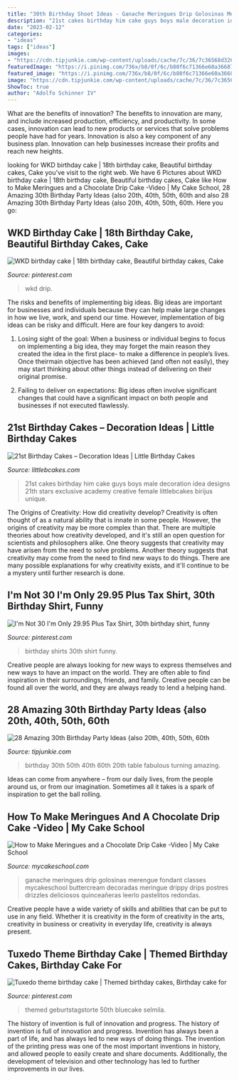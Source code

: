 ```yaml
---
title: "30th Birthday Shoot Ideas - Ganache Meringues Drip Golosinas Merengue Fondant Classes Mycakeschool Buttercream Decoradas Meringue Drippy Drips Postres Drizzles Deliciosos Quinceañeras Leerlo Pastelitos Redondas"
description: "21st cakes birthday him cake guys boys male decoration idea designs 21th stars exclusive academy creative female littlebcakes birijus unique"
date: "2023-02-12"
categories:
- "ideas"
tags: ["ideas"]
images:
- "https://cdn.tipjunkie.com/wp-content/uploads/cache/7c/36/7c36568d326abd1670f793811aac8f41.jpg"
featuredImage: "https://i.pinimg.com/736x/b8/0f/6c/b80f6c71366e60a366875cf918cd7bf1--funny-birthday-birthday-shirts.jpg"
featured_image: "https://i.pinimg.com/736x/b8/0f/6c/b80f6c71366e60a366875cf918cd7bf1--funny-birthday-birthday-shirts.jpg"
image: "https://cdn.tipjunkie.com/wp-content/uploads/cache/7c/36/7c36568d326abd1670f793811aac8f41.jpg"
ShowToc: true
author: "Adolfo Schinner IV"
---
```



What are the benefits of innovation?
The benefits to innovation are many, and include increased production, efficiency, and productivity. In some cases, innovation can lead to new products or services that solve problems people have had for years. Innovation is also a key component of any business plan. Innovation can help businesses increase their profits and reach new heights.

	

		
looking for WKD birthday cake | 18th birthday cake, Beautiful birthday cakes, Cake you've visit to the right web. We have 6 Pictures about WKD birthday cake | 18th birthday cake, Beautiful birthday cakes, Cake like How to Make Meringues and a Chocolate Drip Cake -Video | My Cake School, 28 Amazing 30th Birthday Party Ideas {also 20th, 40th, 50th, 60th and also 28 Amazing 30th Birthday Party Ideas {also 20th, 40th, 50th, 60th. Here you go:
		
    
## WKD Birthday Cake | 18th Birthday Cake, Beautiful Birthday Cakes, Cake

<img loading=lazy src="https://i.pinimg.com/736x/14/43/20/144320eafd60ccbc5febade2d278a361.jpg" onerror="this.onerror=null;this.src='https://tse4.mm.bing.net/th?id=OIP.B2izyLtF2lat6nmT3kk9pQHaJ3&amp;pid=15.1';" alt="WKD birthday cake | 18th birthday cake, Beautiful birthday cakes, Cake">

_Source: pinterest.com_

>wkd drip. 

	

The risks and benefits of implementing big ideas.
Big ideas are important for businesses and individuals because they can help make large changes in how we live, work, and spend our time. However, implementation of big ideas can be risky and difficult. Here are four key dangers to avoid:
1. Losing sight of the goal: When a business or individual begins to focus on implementing a big idea, they may forget the main reason they created the idea in the first place- to make a difference in people’s lives. Once theirmain objective has been achieved (and often not easily), they may start thinking about other things instead of delivering on their original promise.

2. Failing to deliver on expectations: Big ideas often involve significant changes that could have a significant impact on both people and businesses if not executed flawlessly.

    
## 21st Birthday Cakes – Decoration Ideas | Little Birthday Cakes

<img loading=lazy src="https://www.littlebcakes.com/wp-content/uploads/2014/02/21st-Birthday-Cakes-Ideas.jpg" onerror="this.onerror=null;this.src='https://tse3.mm.bing.net/th?id=OIP.BbFnVRgMcvOqnF1ufGsxXgHaFj&amp;pid=15.1';" alt="21st Birthday Cakes – Decoration Ideas | Little Birthday Cakes">

_Source: littlebcakes.com_

>21st cakes birthday him cake guys boys male decoration idea designs 21th stars exclusive academy creative female littlebcakes birijus unique. 

	

The Origins of Creativity: How did creativity develop?
Creativity is often thought of as a natural ability that is innate in some people. However, the origins of creativity may be more complex than that. There are multiple theories about how creativity developed, and it's still an open question for scientists and philosophers alike. One theory suggests that creativity may have arisen from the need to solve problems. Another theory suggests that creativity may come from the need to find new ways to do things. There are many possible explanations for why creativity exists, and it'll continue to be a mystery until further research is done.

    
## I&#039;m Not 30 I&#039;m Only 29.95 Plus Tax Shirt, 30th Birthday Shirt, Funny

<img loading=lazy src="https://i.pinimg.com/736x/b8/0f/6c/b80f6c71366e60a366875cf918cd7bf1--funny-birthday-birthday-shirts.jpg" onerror="this.onerror=null;this.src='https://tse1.mm.bing.net/th?id=OIP.va-3xVo8i4UYGyR8d0Wv5QHaJ3&amp;pid=15.1';" alt="I&#039;m Not 30 I&#039;m Only 29.95 Plus Tax Shirt, 30th birthday shirt, funny">

_Source: pinterest.com_

>birthday shirts 30th shirt funny. 

	

Creative people are always looking for new ways to express themselves and new ways to have an impact on the world. They are often able to find inspiration in their surroundings, friends, and family. Creative people can be found all over the world, and they are always ready to lend a helping hand.

    
## 28 Amazing 30th Birthday Party Ideas {also 20th, 40th, 50th, 60th

<img loading=lazy src="https://cdn.tipjunkie.com/wp-content/uploads/cache/7c/36/7c36568d326abd1670f793811aac8f41.jpg" onerror="this.onerror=null;this.src='https://tse2.mm.bing.net/th?id=OIP.ZtxZvpdWYTb6Xjh8j7_KkQHaJ3&amp;pid=15.1';" alt="28 Amazing 30th Birthday Party Ideas {also 20th, 40th, 50th, 60th">

_Source: tipjunkie.com_

>birthday 30th 50th 40th 60th 20th table fabulous turning amazing. 

	

Ideas can come from anywhere – from our daily lives, from the people around us, or from our imagination. Sometimes all it takes is a spark of inspiration to get the ball rolling.

    
## How To Make Meringues And A Chocolate Drip Cake -Video | My Cake School

<img loading=lazy src="https://www.mycakeschool.com/images/2016/01/1-1-IMG_83371-780x1096.jpg" onerror="this.onerror=null;this.src='https://tse2.mm.bing.net/th?id=OIP.6IFZ5YiqwCs3pJ7OV7hRqQHaKa&amp;pid=15.1';" alt="How to Make Meringues and a Chocolate Drip Cake -Video | My Cake School">

_Source: mycakeschool.com_

>ganache meringues drip golosinas merengue fondant classes mycakeschool buttercream decoradas meringue drippy drips postres drizzles deliciosos quinceañeras leerlo pastelitos redondas. 

	

Creative people have a wide variety of skills and abilities that can be put to use in any field. Whether it is creativity in the form of creativity in the arts, creativity in business or creativity in everyday life, creativity is always present.

    
## Tuxedo Theme Birthday Cake | Themed Birthday Cakes, Birthday Cake For

<img loading=lazy src="https://i.pinimg.com/736x/fc/cd/cd/fccdcd333df92e25714f52f99eaaa0cd.jpg" onerror="this.onerror=null;this.src='https://tse2.mm.bing.net/th?id=OIP.RF43alP2FnJbkOg-9-PNGAHaJ3&amp;pid=15.1';" alt="Tuxedo theme birthday cake | Themed birthday cakes, Birthday cake for">

_Source: pinterest.com_

>themed geburtstagstorte 50th bluecake selmila. 

	

The history of invention is full of innovation and progress.
The history of invention is full of innovation and progress. Invention has always been a part of life, and has always led to new ways of doing things. The invention of the printing press was one of the most important inventions in history, and allowed people to easily create and share documents. Additionally, the development of television and other technology has led to further improvements in our lives.

